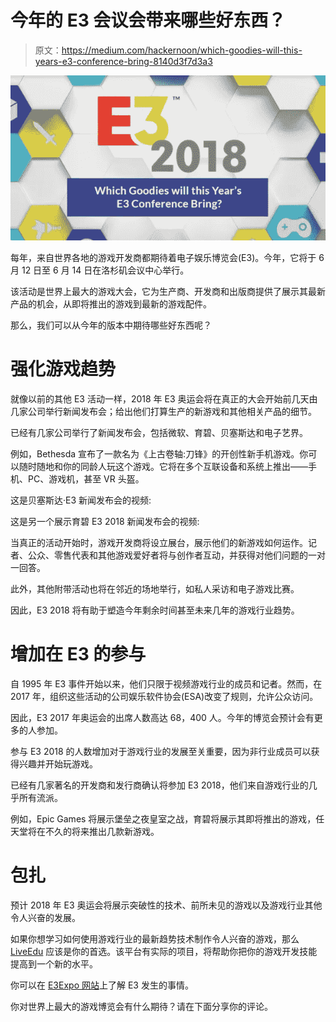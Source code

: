 # 今年的 E3 会议会带来哪些好东西？

> 原文：<https://medium.com/hackernoon/which-goodies-will-this-years-e3-conference-bring-8140d3f7d3a3>

![](img/500b87e4026046351e355332df784d7b.png)

每年，来自世界各地的游戏开发商都期待着电子娱乐博览会(E3)。今年，它将于 6 月 12 日至 6 月 14 日在洛杉矶会议中心举行。

该活动是世界上最大的游戏大会，它为生产商、开发商和出版商提供了展示其最新产品的机会，从即将推出的游戏到最新的游戏配件。

那么，我们可以从今年的版本中期待哪些好东西呢？

# 强化游戏趋势

就像以前的其他 E3 活动一样，2018 年 E3 奥运会将在真正的大会开始前几天由几家公司举行新闻发布会；给出他们打算生产的新游戏和其他相关产品的细节。

已经有几家公司举行了新闻发布会，包括微软、育碧、贝塞斯达和电子艺界。

例如，Bethesda 宣布了一款名为《上古卷轴:刀锋》的开创性新手机游戏。你可以随时随地和你的同龄人玩这个游戏。它将在多个互联设备和系统上推出——手机、PC、游戏机，甚至 VR 头盔。

这是贝塞斯达·E3 新闻发布会的视频:

这是另一个展示育碧 E3 2018 新闻发布会的视频:

当真正的活动开始时，游戏开发商将设立展台，展示他们的新游戏如何运作。记者、公众、零售代表和其他游戏爱好者将与创作者互动，并获得对他们问题的一对一回答。

此外，其他附带活动也将在邻近的场地举行，如私人采访和电子游戏比赛。

因此，E3 2018 将有助于塑造今年剩余时间甚至未来几年的游戏行业趋势。

# 增加在 E3 的参与

自 1995 年 E3 事件开始以来，他们只限于视频游戏行业的成员和记者。然而，在 2017 年，组织这些活动的公司娱乐软件协会(ESA)改变了规则，允许公众访问。

因此，E3 2017 年奥运会的出席人数高达 68，400 人。今年的博览会预计会有更多的人参加。

参与 E3 2018 的人数增加对于游戏行业的发展至关重要，因为非行业成员可以获得兴趣并开始玩游戏。

已经有几家著名的开发商和发行商确认将参加 E3 2018，他们来自游戏行业的几乎所有流派。

例如，Epic Games 将展示堡垒之夜皇室之战，育碧将展示其即将推出的游戏，任天堂将在不久的将来推出几款新游戏。

# 包扎

预计 2018 年 E3 奥运会将展示突破性的技术、前所未见的游戏以及游戏行业其他令人兴奋的发展。

如果你想学习如何使用游戏行业的最新趋势技术制作令人兴奋的游戏，那么 [LiveEdu](https://www.liveedu.tv/guides/game-development/) 应该是你的首选。该平台有实际的项目，将帮助你把你的游戏开发技能提高到一个新的水平。

你可以在 [E3Expo 网站](https://www.e3expo.com/)上了解 E3 发生的事情。

你对世界上最大的游戏博览会有什么期待？请在下面分享你的评论。